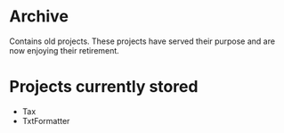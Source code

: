 # Archive
Contains old projects. These projects have served their purpose and are now enjoying their retirement.

# Projects currently stored

- Tax
- TxtFormatter
